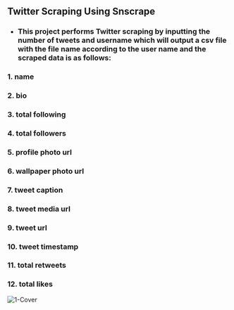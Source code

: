 ## Twitter Scraping Using Snscrape

* ### This project performs Twitter scraping by inputting the number of tweets and username which will output a csv file with the file name according to the user name and the scraped data is as follows:
### 1. name
### 2. bio
### 3. total following
### 4. total followers
### 5. profile photo url
### 6. wallpaper photo url
### 7. tweet caption
### 8. tweet media url
### 9. tweet url
### 10. tweet timestamp
### 11. total retweets
### 12. total likes
  
![1-Cover](https://user-images.githubusercontent.com/91950433/218284399-86eb13e2-ce17-4214-a43a-4098786bc9c5.png)


